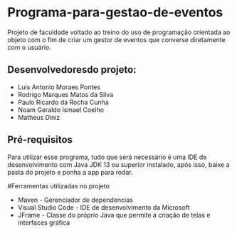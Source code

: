# Programa-para-gestao-de-eventos
Projeto de faculdade voltado ao treino do uso de programação orientada ao objeto com o fim de criar um gestor de eventos que converse diretamente com o usuário.

## Desenvolvedoresdo projeto:
* Luis Antonio Moraes Pontes
* Rodrigo Marques Matos da Silva
* Paulo Ricardo da Rocha Cunha
* Noam Geraldo Ismael Coelho 
* Matheus Diniz 

## Pré-requisitos
Para utilizar esse programa, tudo que será necessário é uma IDE de desenvolvimento com Java JDK 13 ou superior instalado, após isso, baixe a pasta do projeto e ponha a app para rodar.

#Ferramentas utilizadas no projeto
* Maven - Gerenciador de dependencias
* Visual Studio Code - IDE de desenvolvimento da Microsoft
* JFrame - Classe do próprio Java que permite a criação de telas e interfaces gráfica

